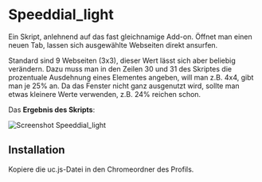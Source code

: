 # Speeddial_light
Ein Skript, anlehnend auf das fast gleichnamige Add-on. Öffnet man einen neuen Tab, lassen sich ausgewählte Webseiten direkt ansurfen.

Standard sind 9 Webseiten (3x3), dieser Wert lässt sich aber beliebig verändern. Dazu muss man in den Zeilen 30 und 31 des Skriptes die prozentuale 
Ausdehnung eines Elementes angeben, will man z.B. 4x4, gibt man je 25% an. Da das Fenster nicht ganz ausgenutzt wird, sollte man etwas kleinere Werte 
verwenden, z.B. 24% reichen schon.

Das **Ergebnis des Skripts**:

![Screenshot Speeddial_light](https://github.com/ardiman/userChrome.js/raw/master/speeddial_light/scr_speeddial_light.png)


## Installation
Kopiere die uc.js-Datei in den Chromeordner des Profils.

